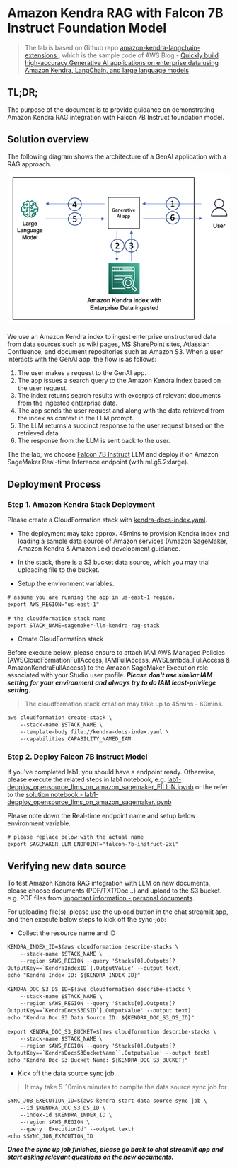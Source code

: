 # Amazon Kendra RAG with Falcon 7B Instruct Foundation Model

> The lab is based on Github repo [amazon-kendra-langchain-extensions
](https://github.com/aws-samples/amazon-kendra-langchain-extensions), which is the sample code of AWS Blog - [Quickly build high-accuracy Generative AI applications on enterprise data using Amazon Kendra, LangChain, and large language models](https://aws.amazon.com/blogs/machine-learning/quickly-build-high-accuracy-generative-ai-applications-on-enterprise-data-using-amazon-kendra-langchain-and-large-language-models/)

## TL;DR;
The purpose of the document is to provide guidance on demonstrating Amazon Kendra RAG integration with Falcon 7B Instruct foundation model.

## Solution overview

The following diagram shows the architecture of a GenAI application with a RAG approach.

![diagram](./images/ML-13807-image001-new.png)

We use an Amazon Kendra index to ingest enterprise unstructured data from data sources such as wiki pages, MS SharePoint sites, Atlassian Confluence, and document repositories such as Amazon S3. When a user interacts with the GenAI app, the flow is as follows:

1. The user makes a request to the GenAI app.
2. The app issues a search query to the Amazon Kendra index based on the user request.
3. The index returns search results with excerpts of relevant documents from the ingested enterprise data.
4. The app sends the user request and along with the data retrieved from the index as context in the LLM prompt.
5. The LLM returns a succinct response to the user request based on the retrieved data.
6. The response from the LLM is sent back to the user.

The the lab, we choose [Falcon 7B Instruct](https://huggingface.co/tiiuae/falcon-7b-instruct) LLM and deploy it on Amazon SageMaker Real-time Inference endpoint (with ml.g5.2xlarge). 

## Deployment Process

### Step 1. Amazon Kendra Stack Deployment

Please create a CloudFormation stack with [kendra-docs-index.yaml](./kendra-docs-index.yaml). 
* The deployment may take approx. 45mins to provision Kendra index and loading a sample data source of Amazon services (Amazon SageMaker, Amazon Kendra & Amazon Lex) development guidance.
* In the stack, there is a S3 bucket data source, which you may trial uploading file to the bucket.

* Setup the environment variables.
```shell
# assume you are running the app in us-east-1 region.
export AWS_REGION="us-east-1"

# the cloudformation stack name
export STACK_NAME=sagemaker-llm-kendra-rag-stack
```

* Create CloudFormation stack

Before execute below, please ensure to attach IAM AWS Managed Policies (AWSCloudFormationFullAccess, IAMFullAccess, AWSLambda_FullAccess & AmazonKendraFullAccess) to the Amazon SageMaker Execution role associated with your Studio user profile. ***Please don't use similar IAM setting for your environment and always try to do IAM least-privilege setting.***

> The cloudformation stack creation may take up to 45mins - 60mins. 

```shell
aws cloudformation create-stack \
    --stack-name $STACK_NAME \
    --template-body file://kendra-docs-index.yaml \
    --capabilities CAPABILITY_NAMED_IAM
```

### Step 2. Deploy Falcon 7B Instruct Model

If you've completed lab1, you should have a endpoint ready. Otherwise, please execute the related steps in lab1 notebook, e.g. [lab1-depploy_opensource_llms_on_amazon_sagemaker_FILLIN.ipynb](../lab1-depploy_opensource_llms_on_amazon_sagemaker_FILLIN.ipynb) or the refer to the [solution notebook - lab1-depploy_opensource_llms_on_amazon_sagemaker.ipynb](../solutions/lab1-depploy_opensource_llms_on_amazon_sagemaker.ipynb)

Please note down the Real-time endpoint name and setup below environment variable.

```shell
# please replace below with the actual name
export SAGEMAKER_LLM_ENDPOINT="falcon-7b-instruct-2xl"
```

## Verifying new data source

To test Amazon Kendra RAG integration with LLM on new documents, please choose documents (PDF/TXT/Doc...) and upload to the S3 bucket. e.g. PDF files from [Important information - personal documents](https://www.commbank.com.au/important-info/personal.html#pii-personal-lending). 

For uploading file(s), please use the upload button in the chat streamlit app, and then execute below steps to kick off the sync-job:

* Collect the resource name and ID

```shell
KENDRA_INDEX_ID=$(aws cloudformation describe-stacks \
    --stack-name $STACK_NAME \
    --region $AWS_REGION --query 'Stacks[0].Outputs[?OutputKey==`KendraIndexID`].OutputValue' --output text)
echo "Kendra Index ID: ${KENDRA_INDEX_ID}"

KENDRA_DOC_S3_DS_ID=$(aws cloudformation describe-stacks \
    --stack-name $STACK_NAME \
    --region $AWS_REGION --query 'Stacks[0].Outputs[?OutputKey==`KendraDocsS3DSID`].OutputValue' --output text)
echo "Kendra Doc S3 Data Source ID: ${KENDRA_DOC_S3_DS_ID}"

export KENDRA_DOC_S3_BUCKET=$(aws cloudformation describe-stacks \
    --stack-name $STACK_NAME \
    --region $AWS_REGION --query 'Stacks[0].Outputs[?OutputKey==`KendraDocsS3BucketName`].OutputValue' --output text)
echo "Kendra Doc S3 Bucket Name: ${KENDRA_DOC_S3_BUCKET}"
```

* Kick off the data source sync job.

> It may take 5-10mins minutes to complte the data source sync job for

```shell
SYNC_JOB_EXECUTION_ID=$(aws kendra start-data-source-sync-job \
    --id $KENDRA_DOC_S3_DS_ID \
    --index-id $KENDRA_INDEX_ID \
    --region $AWS_REGION \
    --query 'ExecutionId' --output text)
echo $SYNC_JOB_EXECUTION_ID
```

***Once the sync up job finishes, please go back to chat streamlit app and start asking relevant questions on the new documents.***